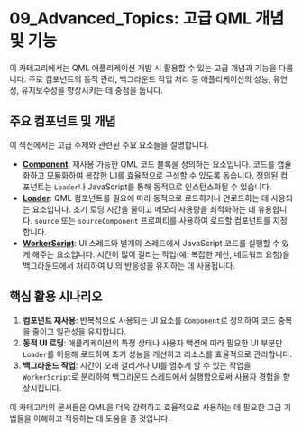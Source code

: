 # 09_Advanced_Topics: 고급 QML 개념 및 기능

이 카테고리에서는 QML 애플리케이션 개발 시 활용할 수 있는 고급 개념과 기능을 다룹니다. 주로 컴포넌트의 동적 관리, 백그라운드 작업 처리 등 애플리케이션의 성능, 유연성, 유지보수성을 향상시키는 데 중점을 둡니다.

## 주요 컴포넌트 및 개념

이 섹션에서는 고급 주제와 관련된 주요 요소들을 설명합니다.

*   **[Component](./Component.md)**: 재사용 가능한 QML 코드 블록을 정의하는 요소입니다. 코드를 캡슐화하고 모듈화하여 복잡한 UI를 효율적으로 구성할 수 있도록 돕습니다. 정의된 컴포넌트는 `Loader`나 JavaScript를 통해 동적으로 인스턴스화될 수 있습니다.
*   **[Loader](./Loader.md)**: QML 컴포넌트를 필요에 따라 동적으로 로드하거나 언로드하는 데 사용되는 요소입니다. 초기 로딩 시간을 줄이고 메모리 사용량을 최적화하는 데 유용합니다. `source` 또는 `sourceComponent` 프로퍼티를 사용하여 로드할 컴포넌트를 지정합니다.
*   **[WorkerScript](./WorkerScript.md)**: UI 스레드와 별개의 스레드에서 JavaScript 코드를 실행할 수 있게 해주는 요소입니다. 시간이 많이 걸리는 작업(예: 복잡한 계산, 네트워크 요청)을 백그라운드에서 처리하여 UI의 반응성을 유지하는 데 사용됩니다.

## 핵심 활용 시나리오

1.  **컴포넌트 재사용**: 반복적으로 사용되는 UI 요소를 `Component`로 정의하여 코드 중복을 줄이고 일관성을 유지합니다.
2.  **동적 UI 로딩**: 애플리케이션의 특정 상태나 사용자 액션에 따라 필요한 UI 부분만 `Loader`를 이용해 로드하여 초기 성능을 개선하고 리소스를 효율적으로 관리합니다.
3.  **백그라운드 작업**: 시간이 오래 걸리거나 UI를 멈추게 할 수 있는 작업을 `WorkerScript`로 분리하여 백그라운드 스레드에서 실행함으로써 사용자 경험을 향상시킵니다.

이 카테고리의 문서들은 QML을 더욱 강력하고 효율적으로 사용하는 데 필요한 고급 기법들을 이해하고 적용하는 데 도움을 줄 것입니다. 